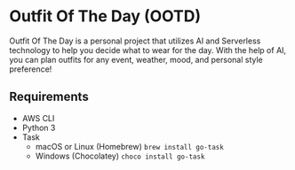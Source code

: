 # Outfit Of The Day (OOTD)
Outfit Of The Day is a personal project that utilizes AI and Serverless technology to help you decide what to wear for the day.
With the help of AI, you can plan outfits for any event, weather, mood, and personal style preference!

## Requirements
- AWS CLI
- Python 3
- Task
    - macOS or Linux (Homebrew)
    ```brew install go-task```
    - Windows (Chocolatey)
    ```choco install go-task```
